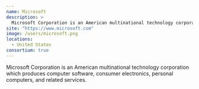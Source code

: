 ```yaml
---
name: Microsoft
description: > 
  Microsoft Corporation is an American multinational technology corporation which produces computer software, consumer electronics, personal computers, and related services.
site: "https://www.microsoft.com"
image: /users/microsoft.png
locations: 
  - United States
consortium: true
---
```


Microsoft Corporation is an American multinational technology corporation which produces computer software, consumer electronics, personal computers, and related services.
